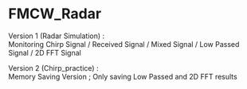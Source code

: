 # FMCW_Radar

Version 1 (Radar Simulation) :   
Monitoring Chirp Signal / Received Signal / Mixed Signal / Low Passed Signal / 2D FFT Signal



Version 2 (Chirp_practice) :    
Memory Saving Version ; Only saving Low Passed and 2D FFT results

